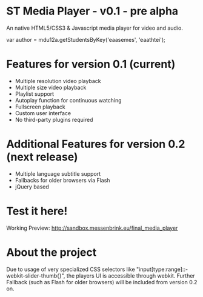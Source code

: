 ST Media Player - v0.1 - pre alpha
===============

An native HTML5/CSS3 & Javascript media player for video and audio.

var author = mdu12a.getStudentsByKey('eaasemes', 'eaathtei');

Features for version 0.1 (current)
========================
- Multiple resolution video playback
- Multiple size video playback
- Playlist support
- Autoplay function for continuous watching
- Fullscreen playback
- Custom user interface
- No third-party plugins required
 
Additional Features for version 0.2 (next release)
========================
- Multiple language subtitle support
- Fallbacks for older browsers via Flash
- jQuery based

Test it here!
========================
Working Preview: http://sandbox.messenbrink.eu/final_media_player

About the project
========================
Due to usage of very specialized CSS selectors like "input[type:range]::-webkit-slider-thumb{}", the players UI is accessible through webkit. Further Fallback (such as Flash for older browsers) will be included from version 0.2 on.
